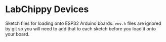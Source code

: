 # LabChippy Devices

Sketch files for loading onto ESP32 Arduino boards. `env.h` files are ignored by git so you will need to add that to each sketch before you load it onto your board.